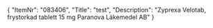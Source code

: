 {
  "ItemNr": "083406",
  "Title": "test",
  "Description": "Zyprexa Velotab, frystorkad tablett 15 mg Paranova Läkemedel AB"
}
